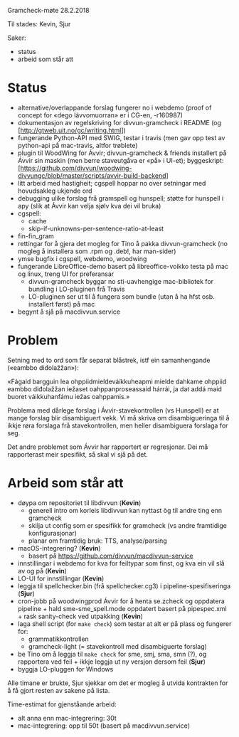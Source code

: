 Gramcheck-møte 28.2.2018

Til stades: Kevin, Sjur

Saker:
* status
* arbeid som står att

# Status

* alternative/overlappande forslag fungerer no i webdemo
  (proof of concept for «dego lávvomuorran» er i CG-en, -r160987)
* dokumentasjon av regelskriving for divvun-gramcheck i README
  (og [http://gtweb.uit.no/gc/writing.html])
* fungerande Python-API med SWIG, testar i travis (men gav opp test
  av python-api på mac-travis, altfor trøblete)
* plugin til WoodWing for Ávvir; divvun-gramcheck & friends installert på
  Ávvir sin maskin (men berre staveutgåva er «på» i UI-et); byggeskript:
  [https://github.com/divvun/woodwing-divvungc/blob/master/scripts/avvir-build-backend]
* litt arbeid med hastigheit; cgspell hoppar no over setningar med hovudsakleg
  ukjende ord
* debugging ulike forslag frå gramspell og hunspell; støtte for hunspell i apy
  (slik at Ávvir kan velja sjølv kva dei vil bruka)
* cgspell:
    - cache
    - skip-if-unknowns-per-sentence-ratio-at-least
* fin-fin_gram
* rettingar for å gjera det mogleg for Tino å pakka divvun-gramcheck
  (no mogleg å installera som .rpm og .deb!, har man-sider)
* ymse bugfix i cgspell, webdemo, woodwing
* fungerande LibreOffice-demo basert på libreoffice-voikko testa på mac og
  linux, treng UI for preferansar
    - divvun-gramcheck byggar no sti-uavhengige mac-bibliotek for bundling i
   LO-pluginen frå Travis
    - LO-pluginen ser ut til å fungera som bundle (utan å ha hfst osb. installert
   først) på mac
* begynt å sjå på macdivvun.service

# Problem
Setning med to ord som får separat blåstrek, istf ein samanhengande
(«eambbo diđolažžan»):

«Fágaid bargguin lea ohppiidmieldeváikkuheapmi mielde dahkame ohppiid eambbo
diđolažžan iežaset oahppanproseassaid hárrái, ja dat addá maid buoret
váikkuhanfámu iežas oahppamis.»

Problema med dårlege forslag i Ávvir-stavekontrollen (vs Hunspell) er at mange
forslag blir disambiguert vekk. Vi må skriva om disambigueringa til å ikkje røra
forslaga frå stavekontrollen, men heller disambiguera forslaga for seg.

Det andre problemet som Ávvir har rapportert er regresjonar. Dei må rapporterast
meir spesifikt, så skal vi sjå på det.

# Arbeid som står att

* døypa om repositoriet til libdivvun (**Kevin**)
    - generell intro om korleis libdivvun kan nyttast òg til andre ting enn
   gramcheck
    - skilja ut config som er spesifikk for gramcheck (vs andre framtidige
   konfigurasjonar)
    - planar om framtidig bruk: TTS, analyse/parsing
* macOS-integrering? (**Kevin**)
    - basert på https://github.com/divvun/macdivvun-service
* innstillingar i webdemo for kva for feiltypar som finst, og kva ein vil slå av
  og på (**Kevin**)
* LO-UI for innstillingar (**Kevin**)
* leggja til spellchecker.bin (frå spellchecker.cg3) i pipeline-spesifiseringa
  (**Sjur**)
* cron-jobb på woodwingprod Ávvir for å henta se.zcheck og oppdatera pipeline +
  hald sme-sme_spell.mode oppdatert basert på pipespec.xml + rask sanity-check
  ved utpakking (**Kevin**)
* laga shell script (for `make check`) som testar at alt er på plass og
  fungerer for:
    - grammatikkontrollen
    - gramcheck-light (= stavekontroll med disambiguerte forslag)
* be Tino om å leggja til `make check` for sme, smj, sma, smn (?), og
  rapportera ved feil + ikkje leggja ut ny versjon dersom feil (**Sjur**)
* byggja LO-pluggen for Windows

Alle timane er brukte, Sjur sjekkar om det er mogleg å utvida kontrakten for å
få gjort resten av sakene på lista.

Time-estimat for gjenståande arbeid:
* alt anna enn mac-integrering: 30t
* mac-integrering: opp til 50t (basert på macdivvun.service)
